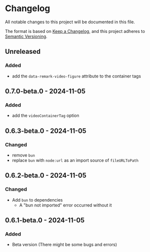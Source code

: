 # Changelog
All notable changes to this project will be documented in this file.

The format is based on [Keep a Changelog](https://keepachangelog.com/en/1.1.0/),
and this project adheres to [Semantic Versioning](https://semver.org/spec/v2.0.0.html).

## Unreleased

### Added
- add the `data-remark-video-figure` attribute to the container tags

## 0.7.0-beta.0 - 2024-11-05
### Added
- add the `videoContainerTag` option

## 0.6.3-beta.0 - 2024-11-05
### Changed
- remove `bun`
- replace `bun` with `node:url` as an import source of `fileURLToPath`

## 0.6.2-beta.0 - 2024-11-05
### Changed
- Add `bun` to dependencies
  - A "bun not imported" error occurred without it

## 0.6.1-beta.0 - 2024-11-05
### Added
- Beta version (There might be some bugs and errors)
